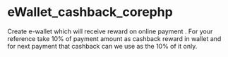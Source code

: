 # eWallet_cashback_corephp
Create e-wallet which will receive reward on online payment . For your reference take 10% of payment amount as cashback reward in wallet and for next payment that cashback can we use as the 10% of it only.
